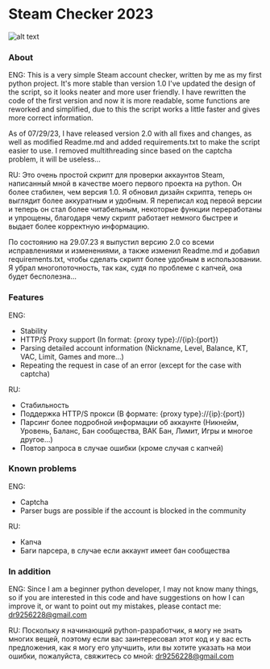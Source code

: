 # Steam Checker 2023
![alt text](https://github.com/Fsocguy/Steam-Checker-2023/blob/main/CheckerPreview.png)
### About
ENG:
This is a very simple Steam account checker, written by me as my first python project. It's more stable than version 1.0 
I've updated the design of the script, so it looks neater and more user friendly.
I have rewritten the code of the first version and now it is more readable, some functions are reworked and simplified, due to this the script works a little faster and gives more correct information.

As of 07/29/23, I have released version 2.0 with all fixes and changes, as well as modified Readme.md and added requirements.txt to make the script easier to use.
I removed multithreading since based on the captcha problem, it will be useless...

RU:
Это очень простой скрипт для проверки аккаунтов Steam, написанный мной в качестве моего первого проекта на python. Он более стабилен, чем версия 1.0. 
Я обновил дизайн скрипта, теперь он выглядит более аккуратным и удобным.
Я переписал код первой версии и теперь он стал более читабельным, некоторые функции переработаны и упрощены, благодаря чему скрипт работает немного быстрее и выдает более корректную информацию.

По состоянию на 29.07.23 я выпустил версию 2.0 со всеми исправлениями и изменениями, а также изменил Readme.md и добавил requirements.txt, чтобы сделать скрипт более удобным в использовании.
Я убрал многопоточность, так как, судя по проблеме с капчей, она будет бесполезна...

### Features
ENG:
- Stability
- HTTP/S Proxy support (In format: {proxy type}://{ip}:{port})
- Parsing detailed account information (Nickname, Level, Balance, KT, VAC, Limit, Games and more...)
- Repeating the request in case of an error (except for the case with captcha)

RU:
- Стабильность
- Поддержка HTTP/S прокси (В формате: {proxy type}://{ip}:{port})
- Парсинг более подробной информации об аккаунте (Никнейм, Уровень, Баланс, Бан сообщества, ВАК Бан, Лимит, Игры и многое другое...)
- Повтор запроса в случае ошибки (кроме случая с капчей)
### Known problems
ENG:
- Captcha 
- Parser bugs are possible if the account is blocked in the community

RU:
- Капча
- Баги парсера, в случае если аккаунт имеет бан сообщества

### In addition
ENG:
Since I am a beginner python developer, I may not know many things, so if you are interested in this code and have suggestions on how I can improve it, or want to point out my mistakes, please contact me: dr9256228@gmail.com

RU:
Поскольку я начинающий python-разработчик, я могу не знать многих вещей, поэтому если вас заинтересовал этот код и у вас есть предложения, как я могу его улучшить, или вы хотите указать на мои ошибки, пожалуйста, свяжитесь со мной: dr9256228@gmail.com
